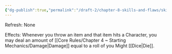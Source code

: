 ```yaml
---
{"dg-publish":true,"permalink":"/draft-2/chapter-8-skills-and-flaws/skill-list/might/rank-2/throwing/"}
---
```


Refresh: None

Effects:
Whenever you throw an item and that item hits a Character, you may deal an amount of [[Core Rules/Chapter 4 ~ Starting Mechanics/Damage\|Damage]] equal to a roll of you Might [[Dice\|Die]].